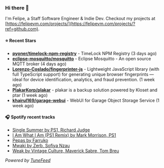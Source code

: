 ### Hi there 👋

I'm Felipe, a Staff Software Engineer & Indie Dev. Checkout my projects at [https://felipevm.com/projects/](https://felipevm.com/projects/?ref=github.com).

#### ⭐ Recent Stars
- **[pyoner/timelock-npm-registry](https://github.com/pyoner/timelock-npm-registry)** - TimeLock NPM Registry (3 days ago)
- **[eclipse-mosquitto/mosquitto](https://github.com/eclipse-mosquitto/mosquitto)** - Eclipse Mosquitto - An open source MQTT broker (4 days ago)
- **[Lorenzo-Coslado/fingerprinter-js](https://github.com/Lorenzo-Coslado/fingerprinter-js)** - Lightweight JavaScript library (with full TypeScript support) for generating unique browser fingerprints — ideal for device identification, analytics, and fraud prevention. (1 week ago)
- **[PlakarKorp/plakar](https://github.com/PlakarKorp/plakar)** - plakar is a backup solution powered by Kloset and ptar (1 week ago)
- **[khairul169/garage-webui](https://github.com/khairul169/garage-webui)** - WebUI for Garage Object Storage Service (1 week ago)

#### 🎧 Spotify recent tracks
- [Single Summer by PS1, Richard Judge](https://open.spotify.com/track/4RL4c0VVOuadzz2qVcwaOd)
- [I Am What I Am (PS1 Remix) by Mark Morrison, PS1](https://open.spotify.com/track/1knkD5x7ZzEa1SzWtfs9Cc)
- [Pepas by Farruko](https://open.spotify.com/track/5fwSHlTEWpluwOM0Sxnh5k)
- [Mwaki by Zerb, Sofiya Nzau](https://open.spotify.com/track/5KTZgG84bKFGm53lhLtTqc)
- [Weak by Vintage Culture, Maverick Sabre, Tom Breu](https://open.spotify.com/track/62gzfhHi2supfHWfi6iHbA)

_Powered by [TuneFeed](https://tunefeed.app?ref=github.com)_
